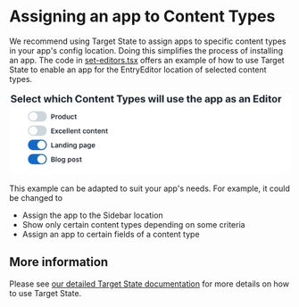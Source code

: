 # Assigning an app to Content Types

We recommend using Target State to assign apps to specific content types in your app's config location. Doing this simplifies the process of installing an app.
The code in [set-editors.tsx](./set-editors.tsx) offers an example of how to use Target State to
enable an app for the EntryEditor location of selected content types.

![Content type selection in config location](./config-screenshot.png)

This example can be adapted to suit your app's needs. For example, it could be changed
to
* Assign the app to the Sidebar location
* Show only certain content types depending on some criteria
* Assign an app to certain fields of a content type

## More information
Please see [our detailed Target State documentation](https://www.contentful.com/developers/docs/extensibility/app-framework/target-state/) for more details on how to use Target State.

